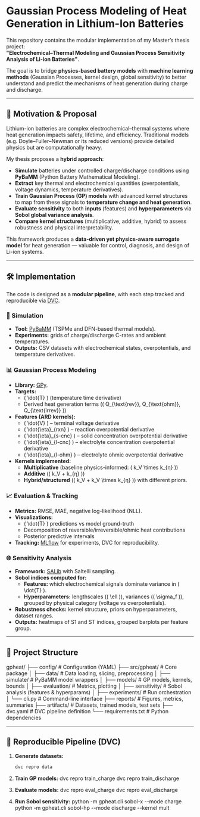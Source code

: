 # Gaussian Process Modeling of Heat Generation in Lithium-Ion Batteries

This repository contains the modular implementation of my Master’s thesis project:  
**"Electrochemical–Thermal Modeling and Gaussian Process Sensitivity Analysis of Li-ion Batteries"**.  

The goal is to bridge **physics-based battery models** with **machine learning methods** (Gaussian Processes, kernel design, global sensitivity) to better understand and predict the mechanisms of heat generation during charge and discharge.

---

## 🎯 Motivation & Proposal

Lithium-ion batteries are complex electrochemical–thermal systems where heat generation impacts safety, lifetime, and efficiency. Traditional models (e.g. Doyle–Fuller–Newman or its reduced versions) provide detailed physics but are computationally heavy.  

My thesis proposes a **hybrid approach**:

- **Simulate** batteries under controlled charge/discharge conditions using **PyBaMM** (Python Battery Mathematical Modeling).
- **Extract** key thermal and electrochemical quantities (overpotentials, voltage dynamics, temperature derivatives).
- **Train Gaussian Process (GP) models** with advanced kernel structures to map from these signals to **temperature change and heat generation**.
- **Evaluate sensitivity** to both **inputs** (features) and **hyperparameters** via **Sobol global variance analysis**.
- **Compare kernel structures** (multiplicative, additive, hybrid) to assess robustness and physical interpretability.

This framework produces a **data-driven yet physics-aware surrogate model** for heat generation — valuable for control, diagnosis, and design of Li-ion systems.

---

## 🛠️ Implementation

The code is designed as a **modular pipeline**, with each step tracked and reproducible via [DVC](https://dvc.org/).  

### 🔧 Simulation
- **Tool:** [PyBaMM](https://pybamm.org/) (TSPMe and DFN-based thermal models).
- **Experiments:** grids of charge/discharge C-rates and ambient temperatures.
- **Outputs:** CSV datasets with electrochemical states, overpotentials, and temperature derivatives.

### 📊 Gaussian Process Modeling
- **Library:** [GPy](https://sheffieldml.github.io/GPy/).
- **Targets:**  
  - \( \dot{T} \) (temperature time derivative)  
  - Derived heat generation terms (\( Q_{\text{rev}}, Q_{\text{ohm}}, Q_{\text{irrev}} \))
- **Features (ARD kernels):**
  - \( \dot{V} \) – terminal voltage derivative
  - \( \dot{\eta}_{rxn} \) – reaction overpotential derivative
  - \( \dot{\eta}_{s-cnc} \) – solid concentration overpotential derivative
  - \( \dot{\eta}_{l-cnc} \) – electrolyte concentration overpotential derivative
  - \( \dot{\eta}_{l-ohm} \) – electrolyte ohmic overpotential derivative
- **Kernels implemented:**
  - **Multiplicative** (baseline physics-informed: \( k_V \times k_{η} \))
  - **Additive** (\( k_V + k_{η} \))
  - **Hybrid/structured** (\( k_V + k_V \times k_{η} \)) with different priors.

### 📈 Evaluation & Tracking
- **Metrics:** RMSE, MAE, negative log-likelihood (NLL).
- **Visualizations:**  
  - \( \dot{T} \) predictions vs model ground-truth  
  - Decomposition of reversible/irreversible/ohmic heat contributions  
  - Posterior predictive intervals  
- **Tracking:** [MLflow](https://mlflow.org/) for experiments, DVC for reproducibility.

### 🌐 Sensitivity Analysis
- **Framework:** [SALib](https://salib.readthedocs.io/) with Saltelli sampling.
- **Sobol indices computed for:**
  - **Features:** which electrochemical signals dominate variance in \( \dot{T} \).
  - **Hyperparameters:** lengthscales (\( \ell \)), variances (\( \sigma_f \)), grouped by physical category (voltage vs overpotentials).
- **Robustness checks:** kernel structure, priors on hyperparameters, dataset ranges.
- **Outputs:** heatmaps of S1 and ST indices, grouped barplots per feature group.

---

## 📂 Project Structure

gpheat/
├── config/ # Configuration (YAML)
├── src/gpheat/ # Core package
│ ├── data/ # Data loading, slicing, preprocessing
│ ├── simulate/ # PyBaMM model wrappers
│ ├── models/ # GP models, kernels, bounds
│ ├── evaluation/ # Metrics, plotting
│ ├── sensitivity/ # Sobol analysis (features & hyperparams)
│ ├── experiments/ # Run orchestration
│ └── cli.py # Command-line interface
├── reports/ # Figures, metrics, summaries
├── artifacts/ # Datasets, trained models, test sets
├── dvc.yaml # DVC pipeline definition
└── requirements.txt # Python dependencies


---

## 🚀 Reproducible Pipeline (DVC)

1. **Generate datasets:**
   ```bash
   dvc repro data
2. **Train GP models:**
dvc repro train_charge
dvc repro train_discharge
3. **Evaluate models:**
dvc repro eval_charge
dvc repro eval_discharge

4. **Run Sobol sensitivity:**
python -m gpheat.cli sobol-x --mode charge
python -m gpheat.cli sobol-hp --mode discharge --kernel mult
